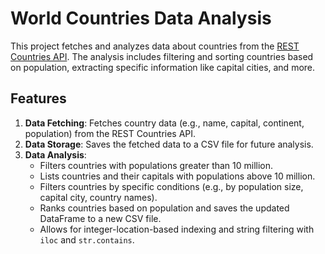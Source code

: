 # World Countries Data Analysis

This project fetches and analyzes data about countries from the [REST Countries API](https://restcountries.com/). The analysis includes filtering and sorting countries based on population, extracting specific information like capital cities, and more.

## Features
1. **Data Fetching**: Fetches country data (e.g., name, capital, continent, population) from the REST Countries API.
2. **Data Storage**: Saves the fetched data to a CSV file for future analysis.
3. **Data Analysis**:
   - Filters countries with populations greater than 10 million.
   - Lists countries and their capitals with populations above 10 million.
   - Filters countries by specific conditions (e.g., by population size, capital city, country names).
   - Ranks countries based on population and saves the updated DataFrame to a new CSV file.
   - Allows for integer-location-based indexing and string filtering with `iloc` and `str.contains`.
